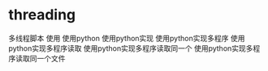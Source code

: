 # threading
多线程脚本
使用
使用python
使用python实现
使用python实现多程序
使用python实现多程序读取
使用python实现多程序读取同一个
使用python实现多程序读取同一个文件
